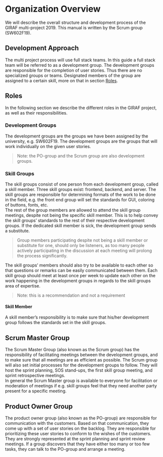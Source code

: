 # Organization Overview

We will describe the overall structure and development process of the
GIRAF multi-project 2019. This manual is written by the Scrum group
(SW602F19).

## Development Approach

The multi project process will use full stack teams. In this guide a
full stack team will be referred to as a development group. The
development groups are responsible for the completion of user stories.
Thus there are no specialized groups or teams. Designated members of the
group are assigned to a certain skill, more on that in section
[Roles](#roles).

## Roles

In the following section we describe the different roles in the GIRAF
project, as well as their responsibilities.

### Development Groups

The development groups are the groups we have been assigned by the
university, e.g. SW602F19. The development groups are the groups that
will work individually on the given user stories.

> Note: the PO-group and the Scrum group are also development groups.


### Skill Groups

The skill groups consist of one person from each development group,
called a skill member. Three skill groups exist: frontend, backend, and
server. The skill groups are responsible for determining formats of the
work to be done in the field, e.g. the front end group will set the
standards for GUI, coloring of buttons, fonts, etc.  
The rest of the group members are allowed to attend the skill group
meetings, despite not being the specific skill member. This is to help
convey the skill groups’ standards to the rest of their respective
development groups. If the dedicated skill member is sick, the
development group sends a substitute.  

> Group members participating despite not being a skill member
or substitute for one, should only be listeners, as too many people
actively participating in the discussion at each meeting will prolong
the process significantly.

The skill groups’ members should also try to be available to each other
so that questions or remarks can be easily communicated between them.
Each skill group should meet at least once per week to update each other
on the work happening in the development groups in regards to the skill
groups area of expertise.


> Note: this is a recommendation and not a requirement

#### Skill Member

A skill member’s responsibility is to make sure that his/her development
group follows the standards set in the skill groups.

## Scrum Master Group

The Scrum Master Group (also known as the Scrum group) has the
responsibility of facilitating meetings between the development groups,
and to make sure that all meetings are as efficient as possible. The
Scrum group will also set initial processes for the development groups
to follow. They will host the sprint planning, SOS stand-ups, the first
skill group meeting, and sprint retrospective meetings.  
In general the Scrum Master group is available to everyone for
facilitation or moderation of meetings if e.g. skill groups feel that
they need another party present for a specific meeting.

## Product Owner Group

The product owner group (also known as the PO-group) are responsible for
communication with the customers. Based on that communication, they come
up with a set of user stories on the backlog. They are responsible for
prioritizing these user stories to conform to the wishes of the
customers. They are strongly represented at the sprint planning and
sprint review meetings. If a group discovers that they have either too
many or too few tasks, they can talk to the PO-group and arrange a
meeting.
